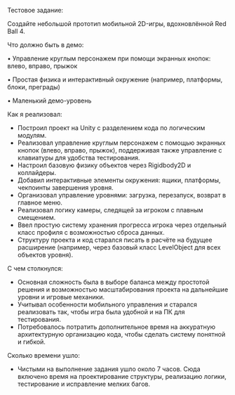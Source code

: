 Тестовое задание:

Создайте небольшой прототип мобильной 2D-игры, вдохновлённой Red Ball 4.

Что должно быть в демо:

•   Управление круглым персонажем при помощи экранных кнопок: влево, вправо, прыжок

•   Простая физика и интерактивный окружение (например, платформы, блоки, преграды)

•   Маленький демо-уровень


Как я реализовал:

- Построил проект на Unity с разделением кода по логическим модулям.
- Реализовал управление круглым персонажем с помощью экранных кнопок (влево, вправо, прыжок), поддерживая также управление с клавиатуры для удобства тестирования.
- Настроил базовую физику объектов через Rigidbody2D и коллайдеры.
- Добавил интерактивные элементы окружения: ящики, платформы, чекпоинты завершения уровня.
- Организовал управление уровнями: загрузка, перезапуск, возврат в главное меню.
- Реализовал логику камеры, следящей за игроком с плавным смещением.
- Ввел простую систему хранения прогресса игрока через отдельный класс профиля с возможностью сброса данных.
- Структуру проекта и код старался писать в расчёте на будущее расширение (например, через базовый класс LevelObject для всех объектов уровня).

С чем столкнулся:
- Основная сложность была в выборе баланса между простотой решения и возможностью масштабирования проекта на дальнейшие уровни и игровые механики.
- Учитывал особенности мобильного управления и старался реализовать так, чтобы игра была удобной и на ПК для тестирования.
- Потребовалось потратить дополнительное время на аккуратную архитектурную организацию кода, чтобы сделать систему понятной и гибкой.

Сколько времени ушло:
- Чистыми на выполнение задания ушло около 7 часов. Сюда включено время на проектирование структуры, реализацию логики, тестирование и исправление мелких багов.
